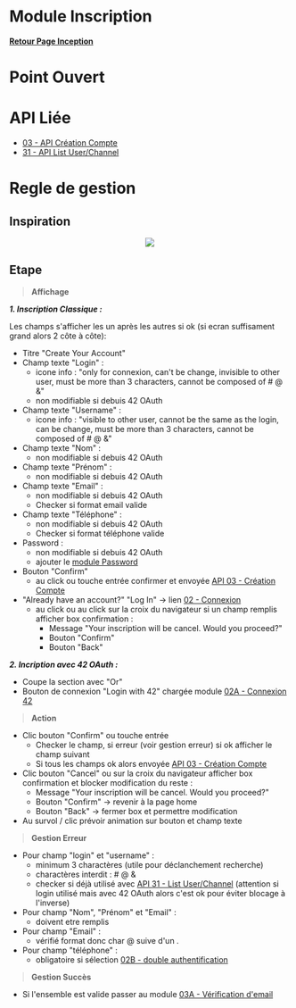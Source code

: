 # Module Inscription

**[Retour Page Inception](./00_Page_Inception.md)**

# Point Ouvert

# API Liée
- [03 - API Création Compte](../API/03_Creation_Compte.md)
- [31 - API List User/Channel](../API/31_List_User_Channel.md)
# Regle de gestion

## Inspiration
<p align="center">
	<img src="./Inspiration/Inscription.png" />
</p>

## Etape

> **Affichage**

***1. Inscription Classique :***

Les champs s'afficher les un après les autres si ok (si ecran suffisament grand alors 2 côte à côte):
- Titre "Create Your Account"
- Champ texte "Login" : 
	- icone info : "only for connexion, can't be change, invisible to other user, must be more than 3 characters, cannot be composed of # @ &"
	- non modifiable si debuis 42 OAuth
- Champ texte "Username" :
	- icone info : "visible to other user, cannot be the same as the login, can be change, must be more than 3 characters, cannot be composed of # @ &"
- Champ texte "Nom" :
	- non modifiable si debuis 42 OAuth
- Champ texte "Prénom" :
	- non modifiable si debuis 42 OAuth
- Champ texte "Email" :
	- non modifiable si debuis 42 OAuth
	- Checker si format email valide
- Champ texte "Téléphone" :
	- non modifiable si debuis 42 OAuth
	- Checker si format téléphone valide
- Password :
	- non modifiable si debuis 42 OAuth
	- ajouter le [module Password](./14A_Definition_Password.md)
- Bouton "Confirm"
	- au click ou touche entrée confirmer et envoyée [API 03 - Création Compte](../API/03_Creation_Compte.md)
- "Already have an account?" "Log In" -> lien [02 - Connexion](./02_Gestion_Connexion.md)
	- au click ou au click sur la croix du navigateur si un champ remplis afficher box confirmation : 
		- Message "Your inscription will be cancel. Would you proceed?"
		- Bouton "Confirm"
		- Bouton "Back"

***2. Incription avec 42 OAuth :***

- Coupe la section avec "Or"
- Bouton de connexion "Login with 42" chargée module [02A - Connexion 42](./02B_Connexion_42.md)

> **Action**

- Clic bouton "Confirm" ou touche entrée
	- Checker le champ, si erreur (voir gestion erreur) si ok afficher le champ suivant
	- Si tous les champs ok alors envoyée [API 03 - Création Compte](../API/03_Creation_Compte.md)
- Clic bouton "Cancel" ou sur la croix du navigateur afficher box confirmation et blocker modification du reste : 
	- Message "Your inscription will be cancel. Would you proceed?"
	- Bouton "Confirm" -> revenir à la page home
	- Bouton "Back" -> fermer box et permettre modification
- Au survol / clic prévoir animation sur bouton et champ texte

> **Gestion Erreur**

- Pour champ "login" et "username" :
	- minimum 3 charactères (utile pour déclanchement recherche)
	- charactères interdit : # @ &
	- checker si déjà utilisé avec [API 31 - List User/Channel](../API/31_List_User_Channel.md) (attention si login utilisé mais avec 42 OAuth alors c'est ok pour éviter blocage à l'inverse)
- Pour champ "Nom", "Prénom" et "Email" :
	- doivent etre remplis
- Pour champ "Email" :
	- vérifié format donc char @ suive d'un .
- Pour champ "téléphone" :
	- obligatoire si sélection [02B - double authentification](./02B_Double_Authentification.md)

> **Gestion Succès**

- Si l'ensemble est valide passer au module [03A - Vérification d'email](./03A_Verification_Email.md)
